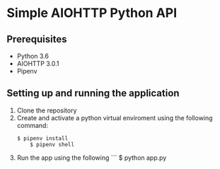# Simple AIOHTTP Python API

## Prerequisites
- Python 3.6
- AIOHTTP 3.0.1
- Pipenv

## Setting up and running the application
1. Clone the repository
2. Create and activate a python virtual enviroment using the following command:
	```
	$ pipenv install
        $ pipenv shell
	```
3. Run the app using the following
        ```
	$ python app.py
	```
